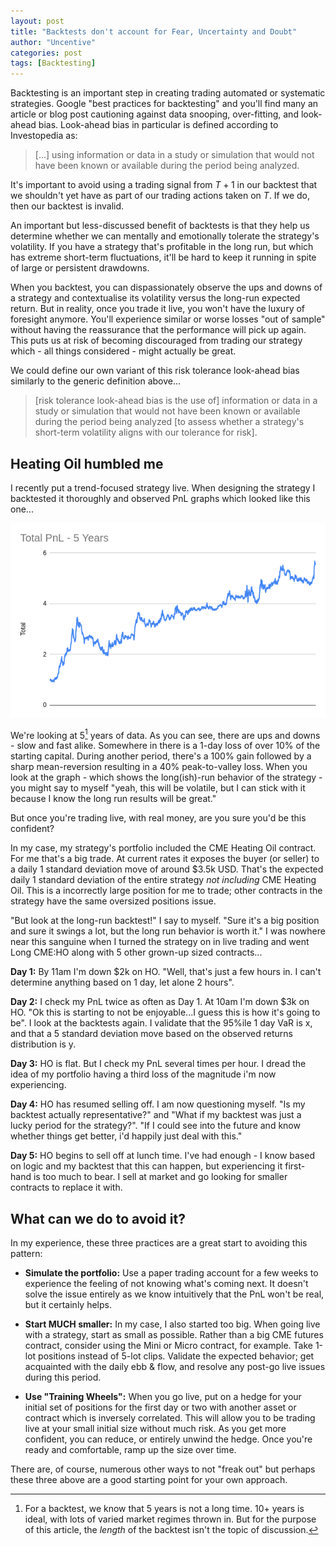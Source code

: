 ```yaml
---
layout: post
title: "Backtests don't account for Fear, Uncertainty and Doubt"
author: "Uncentive"
categories: post
tags: [Backtesting]
---
```


Backtesting is an important step in creating trading automated or systematic strategies. Google "best practices for backtesting" and you'll find many an article or blog post cautioning against data snooping, over-fitting, and look-ahead bias. Look-ahead bias in particular is defined according to Investopedia as:

> [...] using information or data in a study or simulation that would not have been known or available during the period being analyzed.

It's important to avoid using a trading signal from $T+1$ in our backtest that we shouldn't yet have as part of our trading actions taken on $T$. If we do, then our backtest is invalid.

An important but less-discussed benefit of backtests is that they help us determine whether we can mentally and emotionally tolerate the strategy's volatility. If you have a strategy that's profitable in the long run, but which has extreme short-term fluctuations, it'll be hard to keep it running in spite of large or persistent drawdowns.

When you backtest, you can dispassionately observe the ups and downs of a strategy and contextualise its volatility versus the long-run expected return. But in reality, once you trade it live, you won't have the luxury of foresight anymore. You'll experience similar or worse losses "out of sample" without having the reassurance that the performance will pick up again. This puts us at risk of becoming discouraged from trading our strategy which - all things considered - might actually be great.

We could define our own variant of this risk tolerance look-ahead bias similarly to the generic definition above...

>  [risk tolerance look-ahead bias is the use of] information or data in a study or simulation that would not have been known or available during the period being analyzed [to assess whether a strategy's short-term volatility aligns with our tolerance for risk].

## Heating Oil humbled me
I recently put a trend-focused strategy live. When designing the strategy I backtested it thoroughly and observed PnL graphs which looked like this one...

<p align="center"><img src="assets/img/backtest_fud.png" /></p>

We're looking at 5[^1] years of data. As you can see, there are ups and downs - slow and fast alike. Somewhere in there is a 1-day loss of over 10% of the starting capital. During another period, there's a 100% gain followed by a sharp mean-reversion resulting in a 40% peak-to-valley loss. When you look at the graph - which shows the long(ish)-run behavior of the strategy - you might say to myself "yeah, this will be volatile, but I can stick with it because I know the long run results will be great."

But once you're trading live, with real money, are you sure you'd be this confident?

In my case, my strategy's portfolio included the CME Heating Oil contract. For me that's a big trade. At current rates it exposes the buyer (or seller) to a daily 1 standard deviation move of around \$3.5k USD. That's the expected daily 1 standard deviation of the entire strategy *not including* CME Heating Oil. This is a incorrectly large position for me to trade; other contracts in the strategy have the same oversized positions issue.

"But look at the long-run backtest!" I say to myself. "Sure it's a big position and sure it swings a lot, but the long run behavior is worth it." I was nowhere near this sanguine when I turned the strategy on in live trading and went Long CME:HO along with 5 other grown-up sized contracts...

**Day 1:** By 11am I'm down $2k on HO. "Well, that's just a few hours in. I can't determine anything based on 1 day, let alone 2 hours".

**Day 2:** I check my PnL twice as often as Day 1. At 10am I'm down \$3k on HO. "Ok this is starting to not be enjoyable...I guess this is how it's going to be". I look at the backtests again. I validate that the 95%ile 1 day VaR is x, and that a 5 standard deviation move based on the observed returns distribution is y.

**Day 3:** HO is flat. But I check my PnL several times per hour. I dread the idea of my portfolio having a third loss of the magnitude i'm now experiencing.

**Day 4:** HO has resumed selling off. I am now questioning myself. "Is my backtest actually representative?" and "What if my backtest was just a lucky period for the strategy?". "If I could see into the future and know whether things get better, i'd happily just deal with this."

**Day 5:** HO begins to sell off at lunch time. I've had enough - I know based on logic and my backtest that this can happen, but experiencing it first-hand is too much to bear. I sell at market and go looking for smaller contracts to replace it with.


## What can we do to avoid it?
In my experience, these three practices are a great start to avoiding this pattern:

- **Simulate the portfolio:** Use a paper trading account for a few weeks to experience the feeling of not knowing what's coming next. It doesn't solve the issue entirely as we know intuitively that the PnL won't be real, but it certainly helps.

- **Start MUCH smaller:** In my case, I also started too big. When going live with a strategy, start as small as possible. Rather than a big CME futures contract, consider using the Mini or Micro contract, for example. Take 1-lot positions instead of 5-lot clips. Validate the expected behavior; get acquainted with the daily ebb & flow, and resolve any post-go live issues during this period.

- **Use "Training Wheels":** When you go live, put on a hedge for your initial set of positions for the first day or two with another asset or contract which is inversely correlated. This will allow you to be trading live at your small initial size without much risk. As you get more confident, you can reduce, or entirely unwind the hedge. Once you're ready and comfortable, ramp up the size over time.

There are, of course, numerous other ways to not "freak out" but perhaps these three above are a good starting point for your own approach.

[^1]: For a backtest, we know that 5 years is not a long time. 10+ years is ideal, with lots of varied market regimes thrown in. But for the purpose of this article, the *length* of the backtest isn't the topic of discussion.
